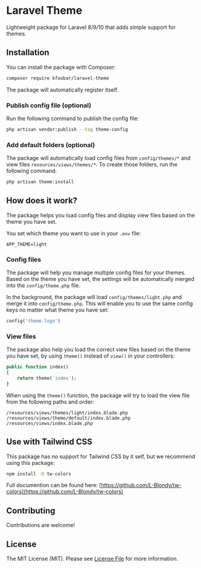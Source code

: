 # Laravel Theme

Lightweight package for Laravel 8/9/10 that adds simple support for themes.

## Installation

You can install the package with Composer:

```bash
composer require kfoobar/laravel-theme 
```

The package will automatically register itself.

### Publish config file (optional)

Run the following command to publish the config file:

```bash
php artisan vendor:publish --tag theme-config
```

### Add default folders (optional)

The package will automatically load config files from `config/themes/*` and view files `resources/views/themes/*`. 
To create those folders, run the following command:

```bash
php artisan theme:install
```

## How does it work?

The package helps you load config files and display view files based on the theme you have set.

You set which theme you want to use in your `.env` file:

```env
APP_THEME=light
```

### Config files

The package will help you manage multiple config files for your themes. Based on the theme you have set, the settings will be automatically merged into the `config/theme.php` file.

In the background, the package will load `config/themes/light.php` and merge it into `config/theme.php`. This will enable you to use the same config keys no matter what theme you have set: 

```php
config('theme.logo')
```

### View files

The package also help you load the correct view files based on the theme you have set, by using `theme()` instead of `view()` in your controllers:

```php
public function index()
{
    return theme('index');
}
```

When using the `theme()` function, the package will try to load the view file from the following paths and order:

```
/resources/views/themes/light/index.blade.php
/resources/views/theme/default/index.blade.php
/resources/views/index.blade.php
```

## Use with Tailwind CSS

This package has no support for Tailwind CSS by it self, but we recommend using this package:

```bash
npm install -D tw-colors
```

Full documention can be found here: [https://github.com/L-Blondy/tw-colors](https://github.com/L-Blondy/tw-colors)

## Contributing

Contributions are welcome!

## License

The MIT License (MIT). Please see [License File](LICENSE) for more information.
